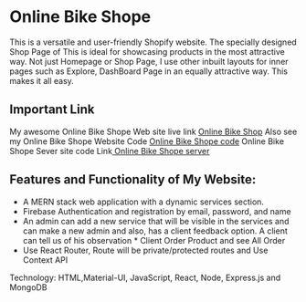 # Online Bike Shope
This is a versatile and user-friendly Shopify website. The specially designed Shop Page of This is ideal for showcasing products in the most attractive way. Not just Homepage or Shop Page, I use other inbuilt layouts for inner pages such as Explore, DashBoard Page in an equally attractive way. This makes it all easy.


## Important Link

My awesome Online Bike Shope Web site live link [Online Bike Shop](https://online-bike-shop.web.app/)
Also see my  Online Bike Shope Website Code [ Online Bike Shope code](https://github.com/abudaudhossain/Online-Bike-Shope-client)
 Online Bike Shope Sever site code Link[ Online Bike Shope server](https://github.com/abudaudhossain/Online-Bike-Shope-server)

## Features and Functionality of My Website:
* A MERN stack web application with a dynamic services section.
* Firebase Authentication and registration by email, password, and name
* An admin can add a new service that will be visible in the services and can make a
new admin and also,  has a client feedback option. A client can tell us of his observation  * Client Order Product and see All Order
* Use React Router, Route will be private/protected routes and Use Context API

Technology: HTML,Material-UI, JavaScript, React, Node, Express.js and MongoDB





